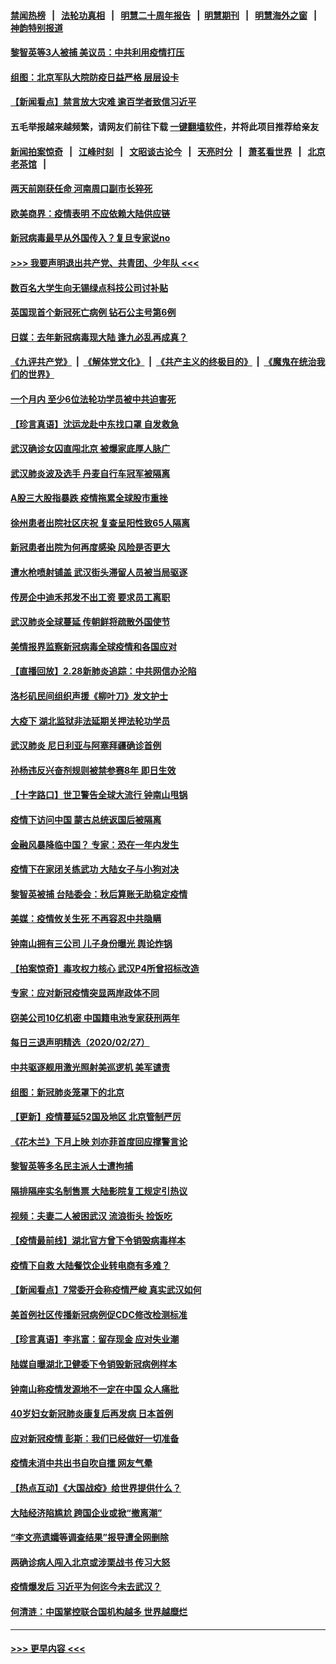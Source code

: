 #### [禁闻热榜](热点新闻.md?=0)  &nbsp;&nbsp;|&nbsp;&nbsp; [法轮功真相](https://github.com/gfw-breaker/truth/blob/master/README.md?=0) &nbsp;&nbsp;|&nbsp;&nbsp; [明慧二十周年报告](https://github.com/gfw-breaker/mh-reports/blob/master/README.md?=0) &nbsp;&nbsp;|&nbsp;&nbsp;[明慧期刊](https://github.com/gfw-breaker/mh-qikan) &nbsp;&nbsp;|&nbsp;&nbsp; [明慧海外之窗](https://github.com/gfw-breaker/mh-news/blob/master/README.md?=0) &nbsp;&nbsp;|&nbsp;&nbsp; [神韵特别报道](https://github.com/gfw-breaker/mh-news/blob/master/shenyun.md?=0)
#### [黎智英等3人被捕 美议员：中共利用疫情打压](../pages/nsc413/n11903768.md?t=02290802) 
#### [组图：北京军队大院防疫日益严格 层层设卡](../pages/nsc413/n11903611.md?t=02290802) 
#### [【新闻看点】禁言放大灾难 逾百学者致信习近平](../pages/nsc413/n11903581.md?t=02290802) 
#### 五毛举报越来越频繁，请网友们前往下载 [一键翻墙软件](https://github.com/gfw-breaker/ssr-accounts)，并将此项目推荐给亲友
#### [新闻拍案惊奇](https://github.com/gfw-breaker/banned-news/blob/master/pages/link4.md) &nbsp;&nbsp;|&nbsp;&nbsp; [江峰时刻](https://github.com/gfw-breaker/banned-news/blob/master/pages/link4.md) &nbsp;&nbsp;|&nbsp;&nbsp; [文昭谈古论今](https://github.com/gfw-breaker/banned-news/blob/master/pages/link4.md) &nbsp;&nbsp;|&nbsp;&nbsp; [天亮时分](https://github.com/gfw-breaker/banned-news/blob/master/pages/link4.md) &nbsp;&nbsp;|&nbsp;&nbsp; [萧茗看世界](https://github.com/gfw-breaker/banned-news/blob/master/pages/link4.md) &nbsp;&nbsp;|&nbsp;&nbsp; [北京老茶馆](https://github.com/gfw-breaker/banned-news/blob/master/pages/link4.md) &nbsp;&nbsp;|&nbsp;&nbsp; 
#### [两天前刚获任命 河南周口副市长猝死](../pages/nsc413/n11903668.md?t=02290802) 
#### [欧美商界：疫情表明 不应依赖大陆供应链](../pages/nsc413/n11903585.md?t=02290802) 
#### [新冠病毒最早从外国传入？复旦专家说no](../pages/nsc413/n11903589.md?t=02290802) 
#### [>>> 我要声明退出共产党、共青团、少年队 <<<](https://github.com/begood0513/goodnews/blob/master/quit/letter.md) 
#### [数百名大学生向无锡绿点科技公司讨补贴](../pages/nsc413/n11903527.md?t=02290802) 
#### [英国现首个新冠死亡病例 钻石公主号第6例](../pages/nsc413/n11903479.md?t=02290802) 
#### [日媒：去年新冠病毒现大陆 逢九必乱再成真？](../pages/nsc413/n11903445.md?t=02290802) 
#### [《九评共产党》](https://github.com/begood0513/9ping.md/blob/master/README.md) &nbsp;|&nbsp; [《解体党文化》](../../../../jtdwh.md/blob/master/README.md)  &nbsp;|&nbsp; [《共产主义的终极目的》](../../../../gczydzjmd.md/blob/master/README.md) &nbsp;|&nbsp; [《魔鬼在统治我们的世界》](../../../../mgztzwmdsj.md/blob/master/README.md) 
#### [一个月内 至少6位法轮功学员被中共迫害死](../pages/nsc413/n11903296.md?t=02290802) 
#### [【珍言真语】沈运龙赴中东找口罩 自发救急](../pages/nsc413/n11903291.md?t=02290802) 
#### [武汉确诊女囚直闯北京 被爆家底厚人脉广](../pages/nsc413/n11903332.md?t=02290802) 
#### [武汉肺炎波及选手 丹麦自行车冠军被隔离](../pages/nsc413/n11903321.md?t=02290802) 
#### [A股三大股指暴跌 疫情拖累全球股市重挫](../pages/nsc413/n11903257.md?t=02290802) 
#### [徐州患者出院社区庆祝 复查呈阳性致65人隔离](../pages/nsc413/n11903175.md?t=02290802) 
#### [新冠患者出院为何再度感染 风险是否更大](../pages/nsc413/n11903262.md?t=02290802) 
#### [遭水枪喷射铺盖 武汉街头滞留人员被当局驱逐](../pages/nsc413/n11903184.md?t=02290802) 
#### [传房企中迪禾邦发不出工资 要求员工离职](../pages/nsc413/n11902406.md?t=02290802) 
#### [武汉肺炎全球蔓延 传朝鲜将疏散外国使节](../pages/nsc413/n11903092.md?t=02290802) 
#### [美情报界监察新冠病毒全球疫情和各国应对](../pages/nsc413/n11903098.md?t=02290802) 
#### [【直播回放】2.28新肺炎追踪：中共网信办沦陷](../pages/nsc413/n11902975.md?t=02290802) 
#### [洛杉矶民间组织声援《柳叶刀》发文护士](../pages/nsc413/n11903073.md?t=02290802) 
#### [大疫下 湖北监狱非法延期关押法轮功学员](../pages/nsc413/n11902661.md?t=02290802) 
#### [武汉肺炎 尼日利亚与阿塞拜疆确诊首例](../pages/nsc413/n11902948.md?t=02290802) 
#### [孙杨违反兴奋剂规则被禁参赛8年 即日生效](../pages/nsc413/n11902928.md?t=02290802) 
#### [【十字路口】世卫警告全球大流行 钟南山甩锅](../pages/nsc413/n11901926.md?t=02290802) 
#### [疫情下访问中国 蒙古总统返国后被隔离](../pages/nsc413/n11902769.md?t=02290802) 
#### [金融风暴降临中国？ 专家：恐在一年内发生](../pages/nsc413/n11892740.md?t=02290802) 
#### [疫情下在家闭关练武功 大陆女子与小狗对决](../pages/nsc413/n11902416.md?t=02290802) 
#### [黎智英被捕 台陆委会：秋后算账无助稳定疫情](../pages/nsc413/n11902377.md?t=02290802) 
#### [美媒：疫情攸关生死 不再容忍中共隐瞒](../pages/nsc413/n11901694.md?t=02290802) 
#### [钟南山拥有三公司 儿子身份曝光 舆论炸锅](../pages/nsc413/n11902030.md?t=02290802) 
#### [【拍案惊奇】毒攻权力核心 武汉P4所曾招标改造](../pages/nsc413/n11901952.md?t=02290802) 
#### [专家：应对新冠疫情突显两岸政体不同](../pages/nsc413/n11902020.md?t=02290802) 
#### [窃美公司10亿机密 中国籍电池专家获刑两年](../pages/nsc413/n11901996.md?t=02290802) 
#### [每日三退声明精选（2020/02/27）](../pages/nsc413/n11902049.md?t=02290802) 
#### [中共驱逐舰用激光照射美巡逻机 美军谴责](../pages/nsc413/n11901964.md?t=02290802) 
#### [组图：新冠肺炎笼罩下的北京](../pages/nsc413/n11901202.md?t=02290802) 
#### [【更新】疫情蔓延52国及地区 北京管制严厉](../pages/nsc413/n11890652.md?t=02290802) 
#### [《花木兰》下月上映 刘亦菲首度回应撑警言论](../pages/nsc413/n11901457.md?t=02290802) 
#### [黎智英等多名民主派人士遭拘捕](../pages/nsc413/n11901691.md?t=02290802) 
#### [隔排隔座实名制售票 大陆影院复工规定引热议](../pages/nsc413/n11900987.md?t=02290802) 
#### [视频：夫妻二人被困武汉 流浪街头 捡饭吃](../pages/nsc413/n11901581.md?t=02290802) 
#### [【疫情最前线】湖北官方曾下令销毁病毒样本](../pages/nsc413/n11901518.md?t=02290802) 
#### [疫情下自救 大陆餐饮企业转电商有多难？](../pages/nsc413/n11901489.md?t=02290802) 
#### [【新闻看点】7常委开会称疫情严峻 真实武汉如何](../pages/nsc413/n11900820.md?t=02290802) 
#### [美首例社区传播新冠病例促CDC修改检测标准](../pages/nsc413/n11901490.md?t=02290802) 
#### [【珍言真语】李兆富：留存现金 应对失业潮](../pages/nsc413/n11901448.md?t=02290802) 
#### [陆媒自曝湖北卫健委下令销毁新冠病例样本](../pages/nsc413/n11901107.md?t=02290802) 
#### [钟南山称疫情发源地不一定在中国 众人痛批](../pages/nsc413/n11901257.md?t=02290802) 
#### [40岁妇女新冠肺炎康复后再发病 日本首例](../pages/nsc413/n11901341.md?t=02290802) 
#### [应对新冠疫情 彭斯：我们已经做好一切准备](../pages/nsc413/n11901268.md?t=02290802) 
#### [疫情未消中共出书自吹自擂 网友气晕](../pages/nsc413/n11901300.md?t=02290802) 
#### [【热点互动】《大国战疫》给世界提供什么？](../pages/nsc413/n11901312.md?t=02290802) 
#### [大陆经济陷尴尬 跨国企业或掀“撤离潮”](../pages/nsc413/n11901126.md?t=02290802) 
#### [“李文亮遗孀等调查结果”报导遭全网删除](../pages/nsc413/n11901150.md?t=02290802) 
#### [两确诊病人闯入北京或涉栗战书 传习大怒](../pages/nsc413/n11901180.md?t=02290802) 
#### [疫情爆发后 习近平为何迄今未去武汉？](../pages/nsc413/n11900728.md?t=02290802) 
#### [何清涟：中国掌控联合国机构越多 世界越糜烂](../pages/nsc413/n11901020.md?t=02290802) 

----
#### [ >>> 更早内容 <<< ](../indexes/nsc413-earlier.md)
